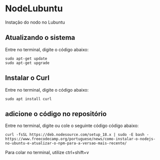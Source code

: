 # NodeLubuntu
Instação do nodo no Lubuntu


## Atualizando o sistema
Entre no terminal, digite o código abaixo:
```
sudo apt-get update
sudo apt-get upgrade
```

## Instalar o Curl
Entre no terminal, digite o código abaixo:
```
sudo apt install curl
```

## adicione o código no repositório
Entre no terminal, digite ou cole o seguinte código código abaixo:
```
curl -fsSL https://deb.nodesource.com/setup_18.x | sudo -E bash -
https://www.freecodecamp.org/portuguese/news/como-instalar-o-nodejs-no-ubuntu-e-atualizar-o-npm-para-a-versao-mais-recente/
```
Para colar no terminal, utilize ctrl+shift+v





